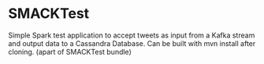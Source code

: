 # SMACKTest
Simple Spark test application to accept tweets as input from a Kafka stream and output data to a Cassandra Database. Can be built with mvn install after cloning. (apart of SMACKTest bundle)
